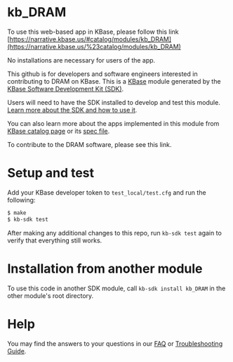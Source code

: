 # kb_DRAM

To use this web-based app in KBase, please follow this link [https://narrative.kbase.us/#catalog/modules/kb_DRAM](https://narrative.kbase.us/%23catalog/modules/kb_DRAM)

No installations are necessary for users of the app. 

This github is for developers and software engineers interested in contributing to DRAM on KBase. This is a [KBase](https://kbase.us) module generated by the [KBase Software Development Kit (SDK)](https://github.com/kbase/kb_sdk).

Users will need to have the SDK installed to develop and test this module. [Learn more about the SDK and how to use it](https://kbase.github.io/kb_sdk_docs/).

You can also learn more about the apps implemented in this module from [KBase catalog page](https://narrative.kbase.us/#catalog/modules/kb_DRAM) or its [spec file]($module_name.spec).

To contribute to the DRAM software, please see this link. 

# Setup and test

Add your KBase developer token to `test_local/test.cfg` and run the following:

```bash
$ make
$ kb-sdk test
```

After making any additional changes to this repo, run `kb-sdk test` again to verify that everything still works.

# Installation from another module

To use this code in another SDK module, call `kb-sdk install kb_DRAM` in the other module's root directory.

# Help

You may find the answers to your questions in our [FAQ](https://kbase.github.io/kb_sdk_docs/references/questions_and_answers.html) or [Troubleshooting Guide](https://kbase.github.io/kb_sdk_docs/references/troubleshooting.html).
